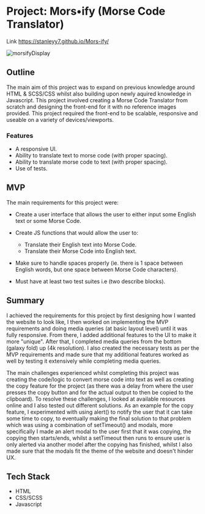 # Project: Mors•ify (Morse Code Translator)

Link https://stanleyy7.github.io/Mors-ify/

![morsifyDisplay](https://user-images.githubusercontent.com/119549394/212578907-c5961f09-cb66-475b-85b8-871960862293.png)

## Outline

The main aim of this project was to expand on previous knowledge around HTML & SCSS/CSS whilst also building upon newly aquired knowledge in Javascript. This project involved creating a Morse Code Translator from scratch and designing the front-end for it with no reference images provided. This project required the front-end to be scalable, responsive and useable on a variety of devices/viewports.

### Features

- A responsive UI.
- Ability to translate text to morse code (with proper spacing).
- Ability to translate morse code to text (with proper spacing).
- Use of tests.

## MVP

The main requirements for this project were:

- Create a user interface that allows the user to either input some English text or some Morse Code.
- Create JS functions that would allow the user to:

  - Translate their English text into Morse Code.
  - Translate their Morse Code into English text.

- Make sure to handle spaces properly (ie. there is 1 space between English words, but one space between Morse Code characters).
- Must have at least two test suites i.e (two describe blocks).

## Summary

I achieved the requirements for this project by first designing how I wanted the website to look like, I then worked on implementing the MVP requirements and doing media queries (at basic layout level) until it was fully responsive. From there, I added additional features to the UI to make it more "unique". After that, I completed media queries from the bottom (galaxy fold) up (4k resolution). I also created the necessary tests as per the MVP requirements and made sure that my additional features worked as well by testing it extensively while completing media queries. 

The main challenges experienced whilst completing this project was creating the code/logic to convert morse code into text as well as creating the copy feature for the project (as there was a delay from where the user presses the copy button and for the actual output to then be copied to the clipboard). To resolve these challenges, I looked at available resources online and I also tested out different solutions. As an example for the copy feature, I experimented with using alert() to notify the user that it can take some time to copy, to eventually making the final solution to that problem which was using a combination of setTimeout() and modals, more specifically I made an alert modal to the user first that it was copying, the copying then starts/ends, whilst a setTimeout then runs to ensure user is only alerted via another model after the copying has finished, whilst I also made sure that the modals fit the theme of the website and doesn't hinder UX. 

## Tech Stack

- HTML
- CSS/SCSS
- Javascript
